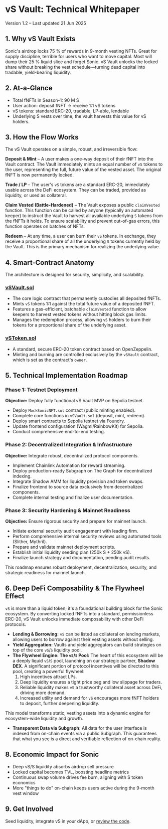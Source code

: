 # vS Vault: Technical Whitepaper
Version 1.2 – Last updated 21 Jun 2025

## 1. Why vS Vault Exists
Sonic's airdrop locks 75 % of rewards in 9-month vesting NFTs. Great for supply discipline, terrible for users who want to move capital. Most will dump their 25 % liquid slice and forget Sonic. vS Vault unlocks the locked share without breaking the vest schedule—turning dead capital into tradable, yield-bearing liquidity.

## 2. At-a-Glance
- Total fNFTs in Season-1: 90 M S
- User action: deposit fNFT → receive 1:1 vS tokens
- vS tokens: standard ERC-20, tradable, LP-able, lendable
- Underlying S vests over time; the vault harvests this value for vS holders.

## 3. How the Flow Works
The vS Vault operates on a simple, robust, and irreversible flow:

**Deposit & Mint** – A user makes a one-way deposit of their fNFT into the Vault contract. The Vault immediately mints an equal number of `vS` tokens to the user, representing the full, future value of the vested asset. The original fNFT is now permanently locked.

**Trade / LP** – The user's `vS` tokens are a standard ERC-20, immediately usable across the DeFi ecosystem. They can be traded, provided as liquidity, or used as collateral.

**Claim Vested (Battle-Hardened)** – The Vault exposes a public `claimVested` function. This function can be called by anyone (typically an automated keeper) to instruct the Vault to harvest all available underlying `S` tokens from the fNFTs it holds. To ensure scalability and prevent out-of-gas errors, this function operates on batches of NFTs.

**Redeem** – At any time, a user can burn their `vS` tokens. In exchange, they receive a proportional share of all the underlying `S` tokens currently held by the Vault. This is the primary mechanism for realizing the underlying value.

## 4. Smart-Contract Anatomy
The architecture is designed for security, simplicity, and scalability.

### [vSVault.sol](https://github.com/b1rdmania/vs-token-mvp/blob/main/src/vSVault.sol)
- The core logic contract that permanently custodies all deposited fNFTs.
- Mints `vS` tokens 1:1 against the total future value of a deposited fNFT.
- Features a gas-efficient, batchable `claimVested` function to allow keepers to harvest vested tokens without hitting block gas limits.
- Manages the redemption process, allowing `vS` holders to burn their tokens for a proportional share of the underlying asset.

### [vSToken.sol](https://github.com/b1rdmania/vs-token-mvp/blob/main/src/vSToken.sol)
- A standard, secure ERC-20 token contract based on OpenZeppelin.
- Minting and burning are controlled exclusively by the `vSVault` contract, which is set as the contract's `owner`.

## 5. Technical Implementation Roadmap

### Phase 1: Testnet Deployment
**Objective:** Deploy fully functional vS Vault MVP on Sepolia testnet.
- Deploy `MockSonicNFT.sol` contract (public minting enabled).
- Complete core functions in `vSVault.sol` (deposit, mint, redeem).
- Deploy smart contracts to Sepolia testnet via Foundry.
- Update frontend configuration (Wagmi/RainbowKit) for Sepolia.
- Conduct comprehensive end-to-end testing.

### Phase 2: Decentralized Integration & Infrastructure
**Objective:** Integrate robust, decentralized protocol components.
- Implement Chainlink Automation for reward streaming.
- Deploy production-ready Subgraph on The Graph for decentralized indexing.
- Integrate Shadow AMM for liquidity provision and token swaps.
- Finalize frontend to source data exclusively from decentralized components.
- Complete internal testing and finalize user documentation.

### Phase 3: Security Hardening & Mainnet Readiness
**Objective:** Ensure rigorous security and prepare for mainnet launch.
- Initiate external security audit engagement with leading firm.
- Perform comprehensive internal security reviews using automated tools (Slither, Mythril).
- Prepare and validate mainnet deployment scripts.
- Establish initial liquidity seeding plan (250k S + 250k vS).
- Finalize launch strategy and documentation, pending audit results.

This roadmap ensures robust deployment, decentralization, security, and strategic readiness for mainnet launch.

## 6. Deep DeFi Composability & The Flywheel Effect
`vS` is more than a liquid token; it's a foundational building block for the Sonic ecosystem. By converting locked fNFTs into a standard, permissionless ERC-20, vS Vault unlocks immediate composability with other DeFi protocols.

- **Lending & Borrowing:** `vS` can be listed as collateral on lending markets, allowing users to borrow against their vesting assets without selling.
- **Yield Aggregation:** Vaults and yield aggregators can build strategies on top of the core `vS`/`S` liquidity pool.
- **The Flywheel Engine: The `vS`/`S` Pool:** The heart of this ecosystem will be a deeply liquid `vS`/`S` pool, launching on our strategic partner, **Shadow DEX**. A significant portion of protocol incentives will be directed to this pool, creating a powerful flywheel:
    1. High incentives attract LPs.
    2. Deep liquidity ensures a tight price peg and low slippage for traders.
    3. Reliable liquidity makes `vS` a trustworthy collateral asset across DeFi, driving more demand.
    4. Increased utility and demand for `vS` encourages more fNFT holders to deposit, further deepening liquidity.

This model transforms static, vesting assets into a dynamic engine for ecosystem-wide liquidity and growth.

- **Transparent Data via Subgraph:** All data for the user interface is indexed from on-chain events via a public Subgraph. This guarantees that what you see is a direct and verifiable reflection of on-chain reality.

## 8. Economic Impact for Sonic
- Deep vS/S liquidity absorbs airdrop sell pressure
- Locked capital becomes TVL, boosting headline metrics
- Continuous swap volume drives fee burn, aligning with S token economics
- More "things to do" on-chain keeps users active during the 9-month vest window

## 9. Get Involved
Seed liquidity, integrate vS in your dApp, or [review the code](https://github.com/b1rdmania/vs-token-mvp). 